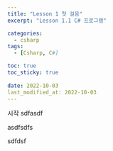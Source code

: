 ```yaml
---
title: "Lesson 1 첫 걸음"
excerpt: "Lesson 1.1 C# 프로그램"

categories:
  - csharp
tags:
  - [Csharp, C#]

toc: true
toc_sticky: true
 
date: 2022-10-03
last_modified_at: 2022-10-03
---
```


시작
sdfasdf

asdfsdfs

sdfdsf